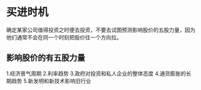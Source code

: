 # 买进时机
确定某家公司值得投资之时便去投资，不要去试图预测影响股价的五股力量，因为他们通常不会在同一个时刻把股价往一个方向拉。

## 影响股价的有五股力量
1.经济景气周期
2.利率趋势
3.政府对投资和私人企业的整体态度
4.通货膨胀的长期趋势
5.新发明和新技术影响旧行业